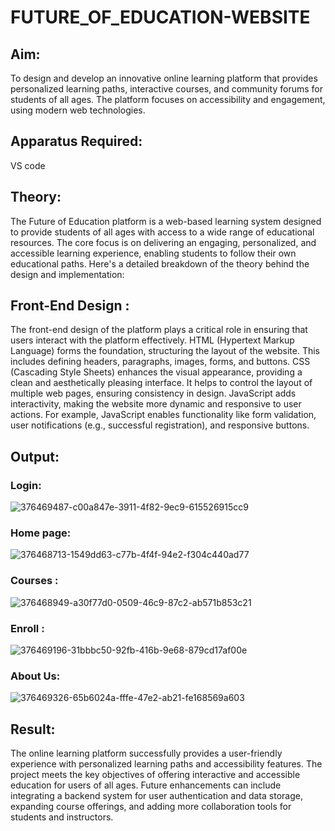 # FUTURE_OF_EDUCATION-WEBSITE

## Aim:
To design and develop an innovative online learning platform that provides personalized learning paths, interactive courses, and community forums for students of all ages. The platform focuses on accessibility and engagement, using modern web technologies.

## Apparatus Required:
VS code

## Theory:
The Future of Education platform is a web-based learning system designed to provide students of all ages with access to a wide range of educational resources. The core focus is on delivering an engaging, personalized, and accessible learning experience, enabling students to follow their own educational paths. Here's a detailed breakdown of the theory behind the design and implementation:

## Front-End Design :
The front-end design of the platform plays a critical role in ensuring that users interact with the platform effectively.
HTML (Hypertext Markup Language) forms the foundation, structuring the layout of the website. This includes defining headers, paragraphs, images, forms, and buttons.
CSS (Cascading Style Sheets) enhances the visual appearance, providing a clean and aesthetically pleasing interface. It helps to control the layout of multiple web pages, ensuring consistency in design.
JavaScript adds interactivity, making the website more dynamic and responsive to user actions. For example, JavaScript enables functionality like form validation, user notifications (e.g., successful registration), and responsive buttons.

## Output:
### Login:
![376469487-c00a847e-3911-4f82-9ec9-615526915cc9](https://github.com/user-attachments/assets/fd23400f-0c6d-4bdb-bff7-5a8878071bcf)


### Home page:
![376468713-1549dd63-c77b-4f4f-94e2-f304c440ad77](https://github.com/user-attachments/assets/59e1e4dc-519d-4ace-829b-e856053ce9b3)


### Courses :
![376468949-a30f77d0-0509-46c9-87c2-ab571b853c21](https://github.com/user-attachments/assets/a7f50fe6-ab48-4304-80f2-e46db6542bbc)


### Enroll :
![376469196-31bbbc50-92fb-416b-9e68-879cd17af00e](https://github.com/user-attachments/assets/06994252-5547-40c8-a016-03505255935f)


### About Us:
![376469326-65b6024a-fffe-47e2-ab21-fe168569a603](https://github.com/user-attachments/assets/3978297b-7e2b-41af-b8e5-5411f103791c)


## Result:
The online learning platform successfully provides a user-friendly experience with personalized learning paths and accessibility features. The project meets the key objectives of offering interactive and accessible education for users of all ages. Future enhancements can include integrating a backend system for user authentication and data storage, expanding course offerings, and adding more collaboration tools for students and instructors.
